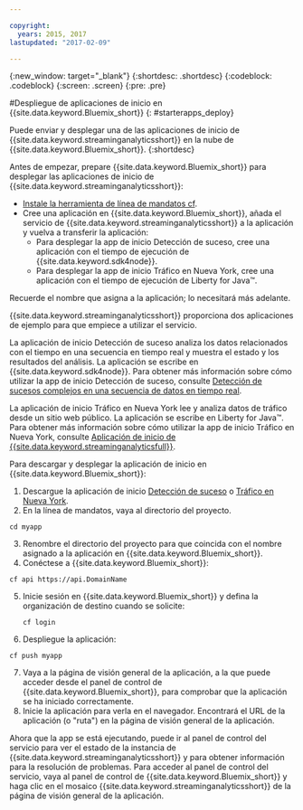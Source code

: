 ```yaml
---

copyright:
  years: 2015, 2017
lastupdated: "2017-02-09"

---
```


<!-- Attribute definitions --> 
{:new_window: target="_blank"}
{:shortdesc: .shortdesc}
{:codeblock: .codeblock}
{:screen: .screen}
{:pre: .pre}

#Despliegue de aplicaciones de inicio en {{site.data.keyword.Bluemix_short}}
{: #starterapps_deploy}

Puede enviar y desplegar una de las aplicaciones de inicio de {{site.data.keyword.streaminganalyticsshort}} en la nube de {{site.data.keyword.Bluemix_short}}.
{:shortdesc}

Antes de empezar, prepare {{site.data.keyword.Bluemix_short}} para desplegar las aplicaciones de inicio de {{site.data.keyword.streaminganalyticsshort}}:

* [Instale la herramienta de línea de mandatos cf](https://github.com/cloudfoundry/cli/releases).
* Cree una aplicación en {{site.data.keyword.Bluemix_short}}, añada el servicio de {{site.data.keyword.streaminganalyticsshort}} a la aplicación y vuelva a transferir la aplicación:
	* Para desplegar la app de inicio Detección de suceso, cree una aplicación con el tiempo de ejecución de {{site.data.keyword.sdk4node}}.
	* Para desplegar la app de inicio Tráfico en Nueva York, cree una aplicación con el tiempo de ejecución de Liberty for Java™.

Recuerde el nombre que asigna a la aplicación; lo necesitará más adelante.

{{site.data.keyword.streaminganalyticsshort}} proporciona dos aplicaciones de ejemplo para que empiece a utilizar el servicio. 

La aplicación de inicio Detección de suceso analiza los datos relacionados con el tiempo en una secuencia en tiempo real y muestra el estado y los resultados del análisis. La aplicación se escribe en {{site.data.keyword.sdk4node}}. Para obtener más información sobre cómo utilizar la app de inicio Detección de suceso, consulte [Detección de sucesos complejos en una secuencia de datos en tiempo real](https://www.ibm.com/developerworks/library/ba-bluemix-detect-complex-events-from-data-stream-trs/index.html).

La aplicación de inicio Tráfico en Nueva York lee y analiza datos de tráfico desde un sitio web público. La aplicación se escribe en Liberty for Java™. Para obtener más información sobre cómo utilizar la app de inicio Tráfico en Nueva York, consulte [Aplicación de inicio de {{site.data.keyword.streaminganalyticsfull}}](https://developer.ibm.com/streamsdev/docs/bluemix-streaming-analytics-starter-application/). 

Para descargar y desplegar la aplicación de inicio en {{site.data.keyword.Bluemix_short}}:

1. Descargue la aplicación de inicio [Detección de suceso](https://hub.jazz.net/project/streamscloud/EventDetection/overview) o [Tráfico en Nueva York](https://hub.jazz.net/project/streamscloud/NYCTraffic/overview).
2. En la línea de mandatos, vaya al directorio del proyecto.
  <pre><code>cd myapp</code></pre>
 
3. Renombre el directorio del proyecto para que coincida con el nombre asignado a la aplicación en {{site.data.keyword.Bluemix_short}}.
4. Conéctese a {{site.data.keyword.Bluemix_short}}:
  <pre><code>cf api https://api.DomainName</code></pre>
   
5. Inicie sesión en {{site.data.keyword.Bluemix_short}} y defina la organización de destino cuando se solicite:
   <pre><code>cf login</code></pre>
    
6. Despliegue la aplicación:
  <pre><code>cf push myapp</code></pre>
   
7. Vaya a la página de visión general de la aplicación, a la que puede acceder desde el panel de control de {{site.data.keyword.Bluemix_short}}, para comprobar que la aplicación se ha iniciado correctamente.
8. Inicie la aplicación para verla en el navegador. Encontrará el URL de la aplicación (o "ruta") en la página de visión general de la aplicación.

Ahora que la app se está ejecutando, puede ir al panel de control del servicio para ver el estado de la instancia de {{site.data.keyword.streaminganalyticsshort}} y para obtener información para la resolución de problemas. Para acceder al panel de control del servicio, vaya al panel de control de {{site.data.keyword.Bluemix_short}} y haga clic en el mosaico {{site.data.keyword.streaminganalyticsshort}} de la página de visión general de la aplicación.
